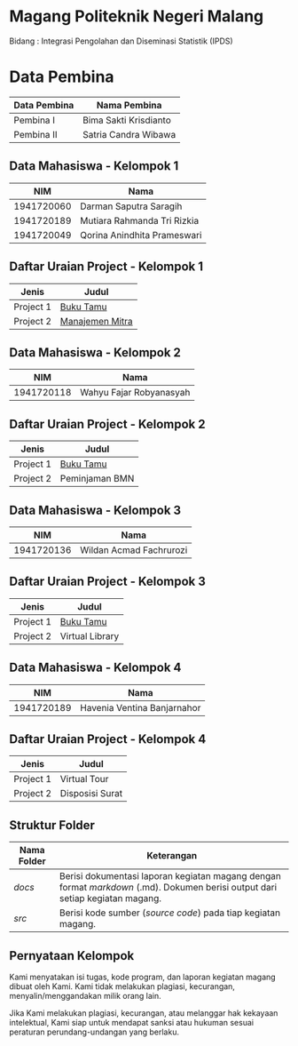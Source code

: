 # Magang Politeknik Negeri Malang
Bidang :  Integrasi Pengolahan dan Diseminasi Statistik (IPDS)

# Data Pembina

| Data Pembina | Nama Pembina |
|--|--|
| Pembina I | Bima Sakti Krisdianto |
| Pembina II | Satria Candra Wibawa |

## Data Mahasiswa - Kelompok 1

| NIM | Nama |
|--|--|
| 1941720060 | Darman Saputra Saragih |
| 1941720189 | Mutiara Rahmanda Tri Rizkia |
| 1941720049 | Qorina Anindhita Prameswari |

## Daftar Uraian Project - Kelompok 1

| Jenis | Judul |
|--|--|
| Project 1 | <a href="https://github.com/IPDS-BPS-Polinema/Aplikasi-Buku-Tamu"> Buku Tamu </a> |
| Project 2 | <a href="https://github.com/IPDS-BPS-Polinema/Manajemen-Mitra"> Manajemen Mitra </a> |

## Data Mahasiswa - Kelompok 2

| NIM | Nama |
|--|--|
| 1941720118 | Wahyu Fajar Robyanasyah |

## Daftar Uraian Project - Kelompok 2

| Jenis | Judul |
|--|--|
| Project 1 | <a href="https://github.com/IPDS-BPS-Polinema/Aplikasi-Buku-Tamu"> Buku Tamu </a> |
| Project 2 | Peminjaman BMN |

## Data Mahasiswa - Kelompok 3

| NIM | Nama |
|--|--|
| 1941720136 | Wildan Acmad Fachrurozi |

## Daftar Uraian Project - Kelompok 3

| Jenis | Judul |
|--|--|
| Project 1 | <a href="https://github.com/IPDS-BPS-Polinema/Aplikasi-Buku-Tamu"> Buku Tamu </a> |
| Project 2 | Virtual Library |

## Data Mahasiswa - Kelompok 4

| NIM | Nama |
|--|--|
| 1941720189 | Havenia Ventina Banjarnahor |

## Daftar Uraian Project - Kelompok 4

| Jenis | Judul |
|--|--|
| Project 1 | Virtual Tour |
| Project 2 | Disposisi Surat |

## Struktur Folder

| Nama Folder | Keterangan |
|--|--|
| *docs* | Berisi dokumentasi laporan kegiatan magang dengan format *markdown* (.md). Dokumen berisi output dari setiap kegiatan magang. |
| *src* | Berisi kode sumber (*source code*) pada tiap kegiatan magang. |

## Pernyataan Kelompok
Kami menyatakan isi tugas, kode program, dan laporan kegiatan magang dibuat oleh Kami. Kami tidak melakukan plagiasi, kecurangan, menyalin/menggandakan milik orang lain.

Jika Kami melakukan plagiasi, kecurangan, atau melanggar hak kekayaan intelektual, Kami siap untuk mendapat sanksi atau hukuman sesuai peraturan perundang-undangan yang berlaku.
